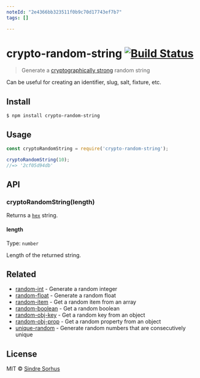 ```yaml
---
noteId: "2e4366bb323511f0b9c70d17743ef7b7"
tags: []

---
```


# crypto-random-string [![Build Status](https://travis-ci.org/sindresorhus/crypto-random-string.svg?branch=master)](https://travis-ci.org/sindresorhus/crypto-random-string)

> Generate a [cryptographically strong](https://en.m.wikipedia.org/wiki/Strong_cryptography) random string

Can be useful for creating an identifier, slug, salt, fixture, etc.


## Install

```
$ npm install crypto-random-string
```


## Usage

```js
const cryptoRandomString = require('crypto-random-string');

cryptoRandomString(10);
//=> '2cf05d94db'
```


## API

### cryptoRandomString(length)

Returns a [`hex`](https://en.wikipedia.org/wiki/Hexadecimal) string.

#### length

Type: `number`

Length of the returned string.


## Related

- [random-int](https://github.com/sindresorhus/random-int) - Generate a random integer
- [random-float](https://github.com/sindresorhus/random-float) - Generate a random float
- [random-item](https://github.com/sindresorhus/random-item) - Get a random item from an array
- [random-boolean](https://github.com/arthurvr/random-boolean) - Get a random boolean
- [random-obj-key](https://github.com/sindresorhus/random-obj-key) - Get a random key from an object
- [random-obj-prop](https://github.com/sindresorhus/random-obj-prop) - Get a random property from an object
- [unique-random](https://github.com/sindresorhus/unique-random) - Generate random numbers that are consecutively unique


## License

MIT © [Sindre Sorhus](https://sindresorhus.com)
